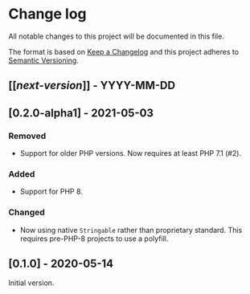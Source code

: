 # Change log
All notable changes to this project will be documented in this file.

The format is based on [Keep a Changelog](http://keepachangelog.com/)
and this project adheres to [Semantic Versioning](http://semver.org/).

## [[*next-version*]] - YYYY-MM-DD

## [0.2.0-alpha1] - 2021-05-03
### Removed
- Support for older PHP versions. Now requires at least PHP 7.1 (#2).

### Added
- Support for PHP 8.

### Changed
- Now using native `Stringable` rather than proprietary standard.
  This requires pre-PHP-8 projects to use a polyfill.

## [0.1.0] - 2020-05-14
Initial version.
